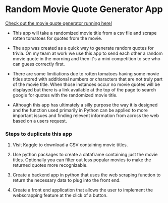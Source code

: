 # Random Movie Quote Generator App

[Check out the movie quote generator running here!](https://ryan-movie-quotes.herokuapp.com/)

* This app will take a randomized movie title from a csv file and scrape rotten tomatoes for quotes from the movie.

* The app was created as a quick way to generate random quotes for trivia. On my team at work we use this app to send each other a random movie quote in the morning and then it's a mini competition to see who can guess correctly first. 

* There are some limitiations due to rotten tomatoes having some movie titles stored with additional numbers or characters that are not truly part of the movie title. When those instances occur no movie quotes will be displayed but there is a link available at the top of the page to search google for quotes with the randomized movie title. 

* Although this app has ultimately a silly purpose the way it is designed and the function used primarily in Python can be applied to more important issues and finding relevent information from across the web based on a users request. 

### Steps to duplicate this app 

1. Visit Kaggle to download a CSV containing movie titles. 

2. Use python packages to create a dataframe containing just the movie titles. Optionally you can filter out less popular movies to make the returned quotes more recognizable. 

3. Create a backend app in python that uses the web scraping function to return the necessary data to plug into the front end. 

4. Create a front end application that allows the user to implement the webscrapping feature at the click of a button.